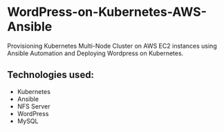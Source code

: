 # WordPress-on-Kubernetes-AWS-Ansible
Provisioning Kubernetes Multi-Node Cluster  on AWS EC2 instances using Ansible Automation and Deploying Wordpress on Kubernetes.

## Technologies used:
- Kubernetes
- Ansible
- NFS Server
- WordPress
- MySQL


### 
